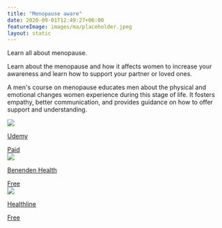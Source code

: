 ```yaml
---
title: "Menopause aware"
date: 2020-09-01T12:49:27+06:00
featureImage: images/ma/placeholder.jpeg
layout: static
---
```


Learn all about menopause.

Learn about the menopause and how it affects women to increase your awareness and learn how to support your partner or loved ones.

A men's course on menopause educates men about the physical and emotional changes women experience during this stage of life. It fosters empathy, better communication, and provides guidance on how to offer support and understanding.

<a class="ma-link" href="https://click.linksynergy.com/deeplink?id=L8N3em0sP4o&mid=47900&murl=https://www.udemy.com/course/the-menopausefor-men/"><div class="ma-card ma-card-Learning"><div class="ma-icon"><img src ="/images/icon-pound.png"/></div><div class="ma-name"><p>Udemy</p></div><div class="ma-paid-text"><span>Paid</span></div></div></a><a class="ma-link" href="https://www.benenden.co.uk/be-healthy/body/why-should-men-understand-menopause/"><div class="ma-card ma-card-Learning"><div class="ma-icon"><img src ="/images/icon-check.png"/></div><div class="ma-name"><p>Benenden Health</p></div><div class="ma-paid-text"><span>Free </span></div></div></a><a class="ma-link" href="https://www.healthline.com/health/8-things-every-woman-wants-men-to-know-about-menopause"><div class="ma-card ma-card-Learning"><div class="ma-icon"><img src ="/images/icon-check.png"/></div><div class="ma-name"><p>Healthline</p></div><div class="ma-paid-text"><span>Free </span></div></div></a>  

<br/><br/>






